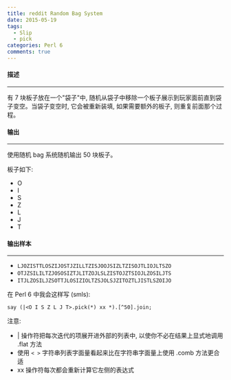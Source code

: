 ```yaml
---
title: reddit Random Bag System
date: 2015-05-19
tags:
  - Slip
  - pick
categories: Perl 6
comments: true
---
```




#### 描述
---

有 7 块板子放在一个"袋子"中, 随机从袋子中移除一个板子展示到玩家面前直到袋子变空。当袋子变空时, 它会被重新装填, 如果需要额外的板子, 则重复前面那个过程。

#### 输出
---

使用随机 bag 系统随机输出 50 块板子。

板子如下:

- O
- I
- S
- Z
- L
- J
- T

#### 输出样本
---

- `LJOZISTTLOSZIJOSTJZILLTZISJOOJSIZLTZISOJTLIOJLTSZO`
- `OTJZSILILTZJOSOSIZTJLITZOJLSLZISTOJZTSIOJLZOSILJTS`
- `ITJLZOSILJZSOTTJLOSIZIOLTZSJOLSJZITOZTLJISTLSZOIJO`



在 Perl 6 中我会这样写 (smls):

``` perl6
say (|<O I S Z L J T>.pick(*) xx *).[^50].join;
```

注意:

- | 操作符把每次迭代的项展开进外部的列表中, 以使你不必在结果上显式地调用 .flat 方法
- 使用 `< >` 字符串列表字面量看起来比在字符串字面量上使用 .comb 方法更合适
- xx 操作符每次都会重新计算它左侧的表达式
